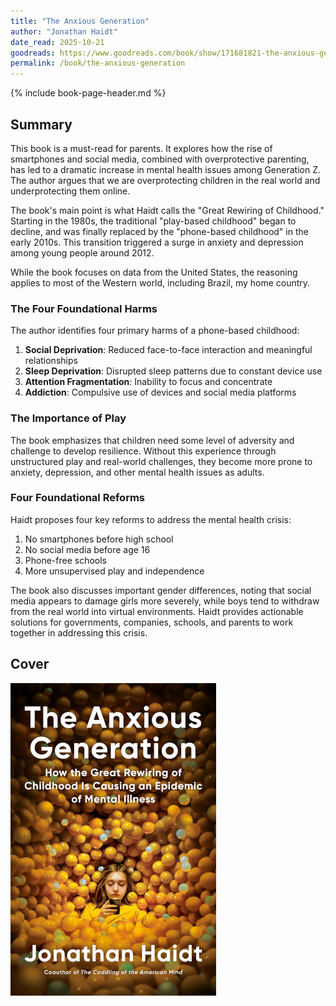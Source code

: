 ```yaml
---
title: "The Anxious Generation"
author: "Jonathan Haidt"
date_read: 2025-10-21
goodreads: https://www.goodreads.com/book/show/171681821-the-anxious-generation
permalink: /book/the-anxious-generation
---
```


{% include book-page-header.md %}

## Summary

This book is a must-read for parents. It explores how the rise of smartphones and social media, combined with overprotective parenting, has led to a dramatic increase in mental health issues among Generation Z. The author argues that we are overprotecting children in the real world and underprotecting them online.

The book's main point is what Haidt calls the "Great Rewiring of Childhood." Starting in the 1980s, the traditional "play-based childhood" began to decline, and was finally replaced by the "phone-based childhood" in the early 2010s. This transition triggered a surge in anxiety and depression among young people around 2012.

While the book focuses on data from the United States, the reasoning applies to most of the Western world, including Brazil, my home country.

### The Four Foundational Harms

The author identifies four primary harms of a phone-based childhood:

1. **Social Deprivation**: Reduced face-to-face interaction and meaningful relationships
2. **Sleep Deprivation**: Disrupted sleep patterns due to constant device use
3. **Attention Fragmentation**: Inability to focus and concentrate
4. **Addiction**: Compulsive use of devices and social media platforms

### The Importance of Play

The book emphasizes that children need some level of adversity and challenge to develop resilience. Without this experience through unstructured play and real-world challenges, they become more prone to anxiety, depression, and other mental health issues as adults.

### Four Foundational Reforms

Haidt proposes four key reforms to address the mental health crisis:

1. No smartphones before high school
2. No social media before age 16
3. Phone-free schools
4. More unsupervised play and independence

The book also discusses important gender differences, noting that social media appears to damage girls more severely, while boys tend to withdraw from the real world into virtual environments. Haidt provides actionable solutions for governments, companies, schools, and parents to work together in addressing this crisis.

## Cover

![The Anxious Generation: How the Great Rewiring of Childhood Is Causing an Epidemic of Mental Illness](/images/book-cover/the-anxious-generation-jonathan-haidt.jpg)
